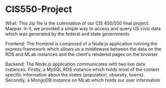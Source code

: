# CIS550-Project

What: This zip file is the culmination of our CIS 450/550 final project: Mapper. In it, we provided a simple way to access and query US civic data which was generated by the federal and state governments

Frontend: The frontend is composed of a Node.js application running the express framework which allows us a middleware between the data on the RDS and MLab instances and the client's rendered pages on the browser

Backend: The Node.js application communicates with two live data instances. Firstly, a MySQL RDS instance which holds most of the context specific information about the states (population, obsesity, towns). Secondly, a MongoDB instance on MLab which holds our user information

